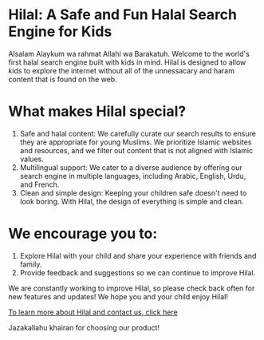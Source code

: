 # Hilal: A Safe and Fun Halal Search Engine for Kids
Alsalam Alaykum wa rahmat Allahi wa Barakatuh.
Welcome to the world's first halal search engine built with kids in mind. Hilal is designed to allow kids to explore the internet without all of the unnessacary and haram content that is found on the web. 

# What makes Hilal special?
1. Safe and halal content: We carefully curate our search results to ensure they are appropriate for young Muslims. We prioritize Islamic websites and resources, and we filter out content that is not aligned with Islamic values.
2. Multilingual support: We cater to a diverse audience by offering our search engine in multiple languages, including Arabic, English, Urdu, and French.
3. Clean and simple design: Keeping your children safe doesn't need to look boring. With Hilal, the design of everything is simple and clean.

# We encourage you to:
1. Explore Hilal with your child and share your experience with friends and family.
2. Provide feedback and suggestions so we can continue to improve Hilal.

We are constantly working to improve Hilal, so please check back often for new features and updates!
We hope you and your child enjoy Hilal!

[To learn more about Hilal and contact us, click here](https://sites.google.com/view/hilalkids/)

Jazakallahu khairan for choosing our product!
